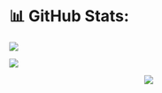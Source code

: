 # 📊 GitHub Stats:
![](https://github-readme-stats.vercel.app/api?username=ahmedtaha100&theme=dark&hide_border=false&include_all_commits=true&count_private=true&show_icons=true)

![](https://github-readme-stats.vercel.app/api/top-langs/?username=ahmedtaha100&theme=dark&hide_border=false&include_all_commits=true&count_private=true&layout=compact) 

<div align="center">
<img src="https://komarev.com/ghpvc/?username=ahmedtaha100&&style=flat-square" align="center" />
</div>  
  

<br/>
